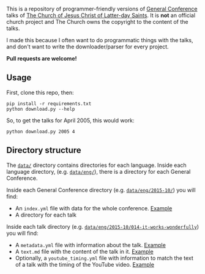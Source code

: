 This is a repository of programmer-friendly versions of [General Conference](https://www.lds.org/general-conference) talks of [The Church of Jesus Christ of Latter-day Saints](https://www.lds.org/).  It is **not** an official church project and The Church owns the copyright to the content of the talks.

I made this because I often want to do programmatic things with the talks, and don't want to write the downloader/parser for every project.

**Pull requests are welcome!**

## Usage ##

First, clone this repo, then:

    pip install -r requirements.txt
    python download.py --help

So, to get the talks for April 2005, this would work:

    python download.py 2005 4

## Directory structure

The [`data/`](data/) directory contains directories for each language.  Inside each language directory, (e.g. [`data/eng/`](data/eng/)), there is a directory for each General Conference.

Inside each General Conference directory (e.g. [`data/eng/2015-10/`](data/eng/2015-10/)) you will find:

- An `index.yml` file with data for the whole conference. [Example](data/eng/2015-10/index.yml)
- A directory for each talk

Inside each talk directory (e.g. [`data/eng/2015-10/014-it-works-wonderfully`](data/eng/2015-10/014-it-works-wonderfully/)) you will find:

- A `metadata.yml` file with information about the talk.  [Example](data/eng/2015-10/014-it-works-wonderfully/metadata.yml)
- A `text.md` file with the content of the talk in it. [Example](data/eng/2015-10/014-it-works-wonderfully/text.md)
- Optionally, a `youtube_timing.yml` file with information to match the text of a talk with the timing of the YouTube video.  [Example](data/eng/2015-10/014-it-works-wonderfully/youtube_timing.yml)